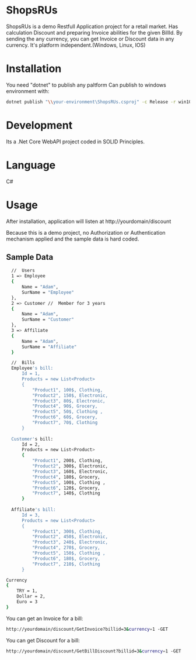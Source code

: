 # ShopsRUs

ShopsRUs is a demo Restfull Application project for a retail market.
Has calculation Discount and preparing Invoice abilities for the given BillId.
By sending the any currency, you can get Invoice or Discount data in any currency.
It's platform independent.(Windows, Linux, IOS)

# Installation

You need "dotnet" to publish any paltform
Can publish to windows environment with:
```bash
dotnet publish "\\your-environment\ShopsRUs.csproj" -c Release -r win10-x64 --self-contained -o "\\your-hosting-environment"
```

# Development

Its a .Net Core WebAPI project coded in SOLID Principles.

# Language

C#

# Usage

After installation, application will listen at http://yourdomain/discount

Because this is a demo project, no Authorization or Authentication mechanism applied
and the sample data is hard coded.

## Sample Data
```bash
  //  Users
  1 => Employee
  {
      Name = "Adam",
      SurName = "Employee"
  },
  2 => Customer //  Member for 3 years
  {
      Name = "Adam",
      SurName = "Customer"
  },
  3 => Affiliate
  {
      Name = "Adam",
      SurName = "Affiliate"
  }
```

```bash
  //  Bills
  Employee's bill:
      Id = 1,
      Products = new List<Product>
      {
          "Product1", 100$, Clothing,
          "Product2", 150$, Electronic,
          "Product3", 80$, Electronic,
          "Product4", 90$, Grocery,
          "Product5", 50$, Clothing ,
          "Product6", 60$, Grocery,
          "Product7", 70$, Clothing
      }
      
  Customer's bill:
      Id = 2,
      Products = new List<Product>
      {
          "Product1", 200$, Clothing,
          "Product2", 300$, Electronic,
          "Product3", 160$, Electronic,
          "Product4", 180$, Grocery,
          "Product5", 100$, Clothing ,
          "Product6", 120$, Grocery,
          "Product7", 140$, Clothing
      }
      
  Affiliate's bill:
      Id = 3,
      Products = new List<Product>
      {
          "Product1", 300$, Clothing,
          "Product2", 450$, Electronic,
          "Product3", 240$, Electronic,
          "Product4", 270$, Grocery,
          "Product5", 150$, Clothing ,
          "Product6", 180$, Grocery,
          "Product7", 210$, Clothing
      }
```

```bash
Currency
{
    TRY = 1,
    Dollar = 2,
    Euro = 3
}
```

You can get an Invoice for a bill:
```bash
http://yourdomain/discount/GetInvoice?billid=3&currency=1 -GET
```

You can get Discount for a bill:
```bash
http://yourdomain/discount/GetBillDiscount?billid=3&currency=1 -GET
```

